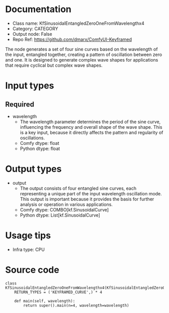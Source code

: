 # Documentation
- Class name: KfSinusoidalEntangledZeroOneFromWavelengthx4
- Category: CATEGORY
- Output node: False
- Repo Ref: https://github.com/dmarx/ComfyUI-Keyframed

The node generates a set of four sine curves based on the wavelength of the input, entangled together, creating a pattern of oscillation between zero and one. It is designed to generate complex wave shapes for applications that require cyclical but complex wave shapes.

# Input types
## Required
- wavelength
    - The wavelength parameter determines the period of the sine curve, influencing the frequency and overall shape of the wave shape. This is a key input, because it directly affects the pattern and regularity of oscillations.
    - Comfy dtype: float
    - Python dtype: float

# Output types
- output
    - The output consists of four entangled sine curves, each representing a unique part of the input wavelength oscillation mode. This output is important because it provides the basis for further analysis or operation in various applications.
    - Comfy dtype: COMBO[kf.SinusoidalCurve]
    - Python dtype: List[kf.SinusoidalCurve]

# Usage tips
- Infra type: CPU

# Source code
```
class KfSinusoidalEntangledZeroOneFromWavelengthx4(KfSinusoidalEntangledZeroOneFromWavelength):
    RETURN_TYPES = ('KEYFRAMED_CURVE',) * 4

    def main(self, wavelength):
        return super().main(n=4, wavelength=wavelength)
```